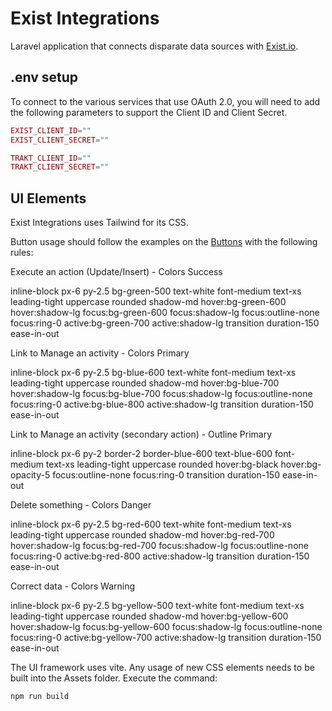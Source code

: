 # Exist Integrations

Laravel application that connects disparate data sources with [Exist.io](https://exist.io).

## .env setup

To connect to the various services that use OAuth 2.0, you will need to add the following parameters to support the Client ID and Client Secret.

```php
EXIST_CLIENT_ID=""
EXIST_CLIENT_SECRET=""

TRAKT_CLIENT_ID=""
TRAKT_CLIENT_SECRET=""
```

## UI Elements

Exist Integrations uses Tailwind for its CSS.

Button usage should follow the examples on the [Buttons](https://tailwind-elements.com/docs/standard/components/buttons/) with the following rules:

Execute an action (Update/Insert) - Colors Success

inline-block px-6 py-2.5 bg-green-500 text-white font-medium text-xs leading-tight uppercase rounded shadow-md hover:bg-green-600 hover:shadow-lg focus:bg-green-600 focus:shadow-lg focus:outline-none focus:ring-0 active:bg-green-700 active:shadow-lg transition duration-150 ease-in-out

Link to Manage an activity - Colors Primary

inline-block px-6 py-2.5 bg-blue-600 text-white font-medium text-xs leading-tight uppercase rounded shadow-md hover:bg-blue-700 hover:shadow-lg focus:bg-blue-700 focus:shadow-lg focus:outline-none focus:ring-0 active:bg-blue-800 active:shadow-lg transition duration-150 ease-in-out

Link to Manage an activity (secondary action) - Outline Primary

inline-block px-6 py-2 border-2 border-blue-600 text-blue-600 font-medium text-xs leading-tight uppercase rounded hover:bg-black hover:bg-opacity-5 focus:outline-none focus:ring-0 transition duration-150 ease-in-out

Delete something - Colors Danger

inline-block px-6 py-2.5 bg-red-600 text-white font-medium text-xs leading-tight uppercase rounded shadow-md hover:bg-red-700 hover:shadow-lg focus:bg-red-700 focus:shadow-lg focus:outline-none focus:ring-0 active:bg-red-800 active:shadow-lg transition duration-150 ease-in-out

Correct data - Colors Warning

inline-block px-6 py-2.5 bg-yellow-500 text-white font-medium text-xs leading-tight uppercase rounded shadow-md hover:bg-yellow-600 hover:shadow-lg focus:bg-yellow-600 focus:shadow-lg focus:outline-none focus:ring-0 active:bg-yellow-700 active:shadow-lg transition duration-150 ease-in-out

The UI framework uses vite. Any usage of new CSS elements needs to be built into the Assets folder. Execute the command:

```sh
npm run build
```
